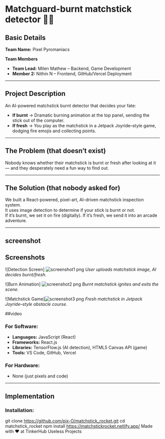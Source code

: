 # Matchguard-burnt matchstick detector 🚀🔥

## Basic Details
**Team Name:** Pixel Pyromaniacs  

**Team Members**
- **Team Lead:** Milen Mathew – Backend, Game Development  
- **Member 2:** Nithin N – Frontend, GitHub/Vercel Deployment  

---

## Project Description
An AI-powered matchstick burnt detector that decides your fate:  
- **If burnt** → Dramatic burning animation at the top panel, sending the stick out of the computer.  
- **If fresh** → You play as the matchstick in a Jetpack Joyride–style game, dodging fire emojis and collecting points.  

---

## The Problem (that doesn’t exist)
Nobody knows whether their matchstick is burnt or fresh after looking at it — and they desperately need a fun way to find out.  

---

## The Solution (that nobody asked for)
We built a React-powered, pixel-art, AI-driven matchstick inspection system.  
It uses image detection to determine if your stick is burnt or not.  
If it’s burnt, we set it on fire (digitally). If it’s fresh, we send it into an arcade adventure.  

---

## screenshot
## Screenshots

![Detection Screen] ![screenshot1 png](https://github.com/user-attachments/assets/c78e638e-47da-4b6f-ae96-95289f09b527)
*User uploads matchstick image, AI decides burnt/fresh.*

![Burn Animation] ![screenshot2 png](https://github.com/user-attachments/assets/7c4ab21d-50eb-4c8a-9e9d-0d9859db6c62)
*Burnt matchstick ignites and exits the scene.*

![Matchstick Game]![screenshot3 png](https://github.com/user-attachments/assets/386005ea-4f9a-4426-b528-dfa18f7a5058)
 *Fresh matchstick in Jetpack Joyride–style obstacle course.*

##video



### For Software:
- **Languages:** JavaScript (React)  
- **Frameworks:** React.js  
- **Libraries:** TensorFlow.js (AI detection), HTML5 Canvas API (game)  
- **Tools:** VS Code, GitHub, Vercel  

### For Hardware:
- None (just pixels and code)  

---

## Implementation

### Installation:
git clone https://github.com/pix-O/matchstick_rocket.git
cd matchstick_rocket
npm install
https://matchstickrocket.netlify.app/
Made with ❤️ at TinkerHub Useless Projects
